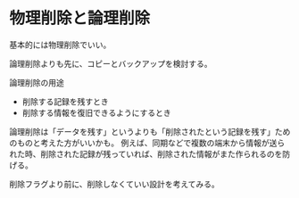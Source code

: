 # 物理削除と論理削除

基本的には物理削除でいい。

論理削除よりも先に、コピーとバックアップを検討する。

論理削除の用途

- 削除する記録を残すとき
- 削除する情報を復旧できるようにするとき

論理削除は「データを残す」というよりも「削除されたという記録を残す」ためのものと考えた方がいいかも。
例えば、同期などで複数の端末から情報が送られた時、削除された記録が残っていれば、削除された情報がまた作られるのを防げる。

削除フラグより前に、削除しなくていい設計を考えてみる。
